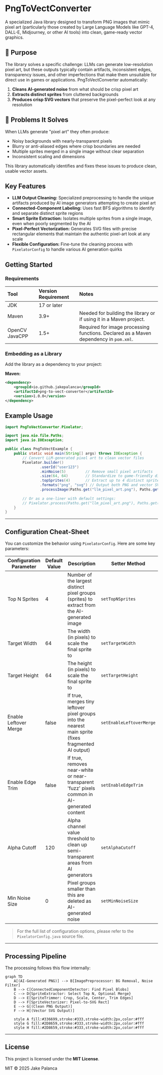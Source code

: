 # PngToVectConverter

A specialized Java library designed to transform PNG images that mimic pixel art (particularly those created by Large Language
Models like GPT-4, DALL-E, Midjourney, or other AI tools) into clean, game-ready vector graphics.

## 🎯 Purpose

The library solves a specific challenge: LLMs can generate low-resolution pixel art, but these outputs typically contain 
artifacts, inconsistent edges, transparency issues, and other imperfections that make them unsuitable for direct use in 
games or applications. PngToVectConverter automatically:

1. **Cleans AI-generated noise** from what should be crisp pixel art
2. **Extracts distinct sprites** from cluttered backgrounds
3. **Produces crisp SVG vectors** that preserve the pixel-perfect look at any resolution

## 🧹 Problems It Solves

When LLMs generate "pixel art" they often produce:
- Noisy backgrounds with nearly-transparent pixels
- Blurry or anti-aliased edges where crisp boundaries are needed
- Multiple sprites merged in a single image without clear separation
- Inconsistent scaling and dimensions

This library automatically identifies and fixes these issues to produce clean, usable vector assets.

## Key Features

* **LLM Output Cleaning:** Specialized preprocessing to handle the unique artifacts produced by AI image generators attempting to create pixel art
* **Connected-Component Labeling:** Uses fast BFS algorithms to identify and separate distinct sprite regions
* **Smart Sprite Extraction:** Isolates multiple sprites from a single image, even when poorly segmented by the AI
* **Pixel-Perfect Vectorization:** Generates SVG files with precise rectangular elements that maintain the authentic pixel-art look at any scale
* **Flexible Configuration:** Fine-tune the cleaning process with `PixelatorConfig` to handle various AI generation quirks

## Getting Started

### Requirements

| Tool           | Version Requirement | Notes                                                                                 |
|:---------------|:--------------------|:--------------------------------------------------------------------------------------|
| JDK            | 17 or later         |                                                                                       |
| Maven          | 3.9+                | Needed for building the library or if using it in a Maven project.                    |
| OpenCV JavaCPP | 1.5+                | Required for image processing functions. Declared as a Maven dependency in `pom.xml`. |

### Embedding as a Library

Add the library as a dependency to your project:

**Maven:**

```xml
<dependency>
    <groupId>io.github.jakepalanca</groupId>
    <artifactId>png-to-vect-converter</artifactId>
    <version>1.0.0</version>
</dependency>
```

## Example Usage

```java
import PngToVectConverter.Pixelator;

import java.nio.file.Paths;
import java.io.IOException;

public class PngToVectExample {
    public static void main(String[] args) throws IOException {
        // Convert LLM-generated pixel art to clean vector files
        Pixelator.builder()
                .userId("user123")
                .minNoise(5)         // Remove small pixel artifacts
                .size(64, 64)        // Standardize to game-friendly dimensions
                .topSprites(4)       // Extract up to 4 distinct sprites 
                .formats("png", "svg") // Output both PNG and vector SVG
                .processImage(Paths.get("llm_pixel_art.png"), Paths.get("game_assets"));
                
        // Or as a one-liner with default settings:
        // Pixelator.process(Paths.get("llm_pixel_art.png"), Paths.get("game_assets"));
    }
}
```

---

## Configuration Cheat-Sheet

You can customize the behavior using `PixelatorConfig`. Here are some key parameters:

| Configuration Parameter | Default Value | Description                                                                                        | Setter Method            |
|-------------------------|---------------|----------------------------------------------------------------------------------------------------|--------------------------|
| Top N Sprites           | 4             | Number of the largest distinct pixel groups (sprites) to extract from the AI-generated image       | `setTopNSprites`         |
| Target Width            | 64            | The width (in pixels) to scale the final sprite to                                                | `setTargetWidth`         |
| Target Height           | 64            | The height (in pixels) to scale the final sprite to                                               | `setTargetHeight`        |
| Enable Leftover Merge   | false         | If true, merges tiny leftover pixel groups into the nearest main sprite (fixes fragmented AI output) | `setEnableLeftoverMerge` |
| Enable Edge Trim        | false         | If true, removes near-white or near-transparent 'fuzz' pixels common in AI-generated content      | `setEnableEdgeTrim`      |
| Alpha Cutoff            | 120           | Alpha channel value threshold to clean up semi-transparent areas from AI generators               | `setAlphaCutoff`         |
| Min Noise Size          | 0             | Pixel groups smaller than this are deleted as AI-generated noise                                  | `setMinNoiseSize`        |

> For the full list of configuration options, please refer to the `PixelatorConfig.java` source file.

---

## Processing Pipeline

The processing follows this flow internally:

```mermaid
graph TD
    A[(AI-Generated PNG)] --> B[ImagePreprocessor: BG Removal, Noise Filter]
    B --> C[ConnectedComponentDetector: Find Pixel Blobs]
    C --> D{SpriteExtractor: Select Top N, Optional Merge}
    D --> E[SpriteTrimmer: Crop, Scale, Center, Trim Edges]
    D --> F[SpriteVectorizer: Pixel-to-SVG Rect]
    E --> G[(Clean PNG Output)]
    F --> H[(Vector SVG Output)]

    style A fill:#336699,stroke:#333,stroke-width:2px,color:#fff
    style G fill:#2D8659,stroke:#333,stroke-width:2px,color:#fff
    style H fill:#2D8659,stroke:#333,stroke-width:2px,color:#fff
```

---

## License

This project is licensed under the **MIT License**.

MIT © 2025 Jake Palanca
